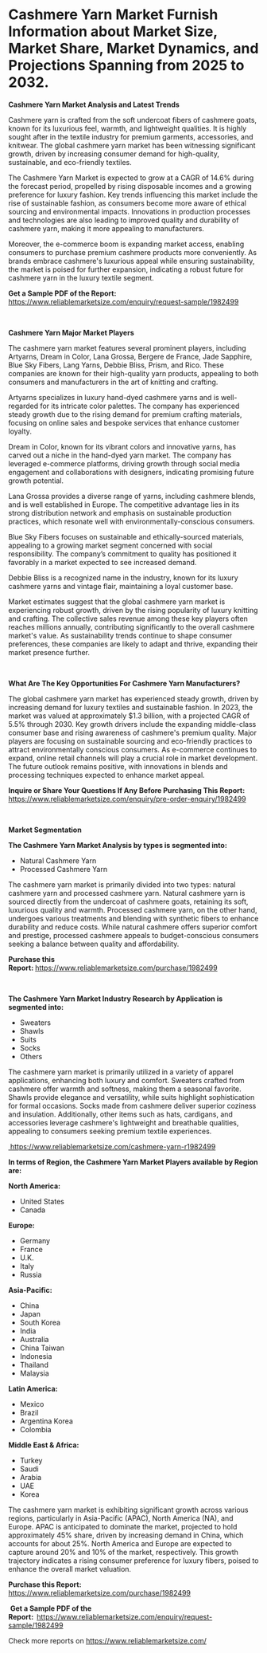 <p><h1>Cashmere Yarn Market Furnish Information about Market Size, Market Share, Market Dynamics, and Projections Spanning from 2025 to 2032.</h1></p><p><strong>Cashmere Yarn Market Analysis and Latest Trends</strong></p>
<p><p>Cashmere yarn is crafted from the soft undercoat fibers of cashmere goats, known for its luxurious feel, warmth, and lightweight qualities. It is highly sought after in the textile industry for premium garments, accessories, and knitwear. The global cashmere yarn market has been witnessing significant growth, driven by increasing consumer demand for high-quality, sustainable, and eco-friendly textiles.</p><p>The Cashmere Yarn Market is expected to grow at a CAGR of 14.6% during the forecast period, propelled by rising disposable incomes and a growing preference for luxury fashion. Key trends influencing this market include the rise of sustainable fashion, as consumers become more aware of ethical sourcing and environmental impacts. Innovations in production processes and technologies are also leading to improved quality and durability of cashmere yarn, making it more appealing to manufacturers.</p><p>Moreover, the e-commerce boom is expanding market access, enabling consumers to purchase premium cashmere products more conveniently. As brands embrace cashmere's luxurious appeal while ensuring sustainability, the market is poised for further expansion, indicating a robust future for cashmere yarn in the luxury textile segment.</p></p>
<p><strong>Get a Sample PDF of the Report:&nbsp;</strong> <a href="https://www.reliablemarketsize.com/enquiry/request-sample/1982499?utm_campaign=3537&utm_medium=2&utm_source=Github&utm_content=ia&utm_term=05042025&utm_id=cashmere-yarn">https://www.reliablemarketsize.com/enquiry/request-sample/1982499</a></p>
<p>&nbsp;</p>
<p><strong>Cashmere Yarn Major Market Players</strong></p>
<p><p>The cashmere yarn market features several prominent players, including Artyarns, Dream in Color, Lana Grossa, Bergere de France, Jade Sapphire, Blue Sky Fibers, Lang Yarns, Debbie Bliss, Prism, and Rico. These companies are known for their high-quality yarn products, appealing to both consumers and manufacturers in the art of knitting and crafting.</p><p>Artyarns specializes in luxury hand-dyed cashmere yarns and is well-regarded for its intricate color palettes. The company has experienced steady growth due to the rising demand for premium crafting materials, focusing on online sales and bespoke services that enhance customer loyalty. </p><p>Dream in Color, known for its vibrant colors and innovative yarns, has carved out a niche in the hand-dyed yarn market. The company has leveraged e-commerce platforms, driving growth through social media engagement and collaborations with designers, indicating promising future growth potential.</p><p>Lana Grossa provides a diverse range of yarns, including cashmere blends, and is well established in Europe. The competitive advantage lies in its strong distribution network and emphasis on sustainable production practices, which resonate well with environmentally-conscious consumers.</p><p>Blue Sky Fibers focuses on sustainable and ethically-sourced materials, appealing to a growing market segment concerned with social responsibility. The company’s commitment to quality has positioned it favorably in a market expected to see increased demand.</p><p>Debbie Bliss is a recognized name in the industry, known for its luxury cashmere yarns and vintage flair, maintaining a loyal customer base. </p><p>Market estimates suggest that the global cashmere yarn market is experiencing robust growth, driven by the rising popularity of luxury knitting and crafting. The collective sales revenue among these key players often reaches millions annually, contributing significantly to the overall cashmere market's value. As sustainability trends continue to shape consumer preferences, these companies are likely to adapt and thrive, expanding their market presence further.</p></p>
<p>&nbsp;</p>
<p><strong>What Are The Key Opportunities For Cashmere Yarn Manufacturers?</strong></p>
<p><p>The global cashmere yarn market has experienced steady growth, driven by increasing demand for luxury textiles and sustainable fashion. In 2023, the market was valued at approximately $1.3 billion, with a projected CAGR of 5.5% through 2030. Key growth drivers include the expanding middle-class consumer base and rising awareness of cashmere's premium quality. Major players are focusing on sustainable sourcing and eco-friendly practices to attract environmentally conscious consumers. As e-commerce continues to expand, online retail channels will play a crucial role in market development. The future outlook remains positive, with innovations in blends and processing techniques expected to enhance market appeal.</p></p>
<p><strong>Inquire or Share Your Questions If Any Before Purchasing This Report:</strong> <a href="https://www.reliablemarketsize.com/enquiry/pre-order-enquiry/1982499?utm_campaign=3537&utm_medium=2&utm_source=Github&utm_content=ia&utm_term=05042025&utm_id=cashmere-yarn">https://www.reliablemarketsize.com/enquiry/pre-order-enquiry/1982499</a></p>
<p>&nbsp;</p>
<p><strong>Market Segmentation</strong></p>
<p><strong>The Cashmere Yarn Market Analysis by types is segmented into:</strong></p>
<p><ul><li>Natural Cashmere Yarn</li><li>Processed Cashmere Yarn</li></ul></p>
<p><p>The cashmere yarn market is primarily divided into two types: natural cashmere yarn and processed cashmere yarn. Natural cashmere yarn is sourced directly from the undercoat of cashmere goats, retaining its soft, luxurious quality and warmth. Processed cashmere yarn, on the other hand, undergoes various treatments and blending with synthetic fibers to enhance durability and reduce costs. While natural cashmere offers superior comfort and prestige, processed cashmere appeals to budget-conscious consumers seeking a balance between quality and affordability.</p></p>
<p><strong>Purchase this Report:&nbsp;</strong><a href="https://www.reliablemarketsize.com/purchase/1982499?utm_campaign=3537&utm_medium=2&utm_source=Github&utm_content=ia&utm_term=05042025&utm_id=cashmere-yarn">https://www.reliablemarketsize.com/purchase/1982499</a></p>
<p>&nbsp;</p>
<p><strong>The Cashmere Yarn Market Industry Research by Application is segmented into:</strong></p>
<p><ul><li>Sweaters</li><li>Shawls</li><li>Suits</li><li>Socks</li><li>Others</li></ul></p>
<p><p>The cashmere yarn market is primarily utilized in a variety of apparel applications, enhancing both luxury and comfort. Sweaters crafted from cashmere offer warmth and softness, making them a seasonal favorite. Shawls provide elegance and versatility, while suits highlight sophistication for formal occasions. Socks made from cashmere deliver superior coziness and insulation. Additionally, other items such as hats, cardigans, and accessories leverage cashmere's lightweight and breathable qualities, appealing to consumers seeking premium textile experiences.</p></p>
<p><a href="https://www.reliablemarketsize.com/cashmere-yarn-r1982499?utm_campaign=3537&utm_medium=2&utm_source=Github&utm_content=ia&utm_term=05042025&utm_id=cashmere-yarn">&nbsp;https://www.reliablemarketsize.com/cashmere-yarn-r1982499</a></p>
<p><strong>In terms of Region, the Cashmere Yarn Market Players available by Region are:</strong></p>
<p>
    <p> <strong> North America: </strong>
        <ul>
            <li>United States</li>
            <li>Canada</li>
        </ul>
        </p> 
    <p> <strong> Europe: </strong>
        <ul>
            <li>Germany</li>
            <li>France</li>
            <li>U.K.</li>
            <li>Italy</li>
            <li>Russia</li>
        </ul>
        </p> 
    <p> <strong> Asia-Pacific: </strong>
        <ul>
            <li>China</li>
            <li>Japan</li>
            <li>South Korea</li>
            <li>India</li>
            <li>Australia</li>
            <li>China Taiwan</li>
            <li>Indonesia</li>
            <li>Thailand</li>
            <li>Malaysia</li>
        </ul>
        </p> 
    <p> <strong> Latin America: </strong>
        <ul>
            <li>Mexico</li>
            <li>Brazil</li>
            <li>Argentina Korea</li>
            <li>Colombia</li>
        </ul>
        </p> 
    <p> <strong> Middle East & Africa: </strong>
        <ul>
            <li>Turkey</li>
            <li>Saudi</li>
            <li>Arabia</li>
            <li>UAE</li>
            <li>Korea</li>
        </ul>
    </p>
    </p>
<p><p>The cashmere yarn market is exhibiting significant growth across various regions, particularly in Asia-Pacific (APAC), North America (NA), and Europe. APAC is anticipated to dominate the market, projected to hold approximately 45% share, driven by increasing demand in China, which accounts for about 25%. North America and Europe are expected to capture around 20% and 10% of the market, respectively. This growth trajectory indicates a rising consumer preference for luxury fibers, poised to enhance the overall market valuation.</p></p>
<p><strong>Purchase this Report: </strong><a href="https://www.reliablemarketsize.com/purchase/1982499?utm_campaign=3537&utm_medium=2&utm_source=Github&utm_content=ia&utm_term=05042025&utm_id=cashmere-yarn">https://www.reliablemarketsize.com/purchase/1982499</a></p>
<p>&nbsp;<strong>Get a Sample PDF of the Report:&nbsp;&nbsp;</strong><a href="https://www.reliablemarketsize.com/enquiry/request-sample/1982499?utm_campaign=3537&utm_medium=2&utm_source=Github&utm_content=ia&utm_term=05042025&utm_id=cashmere-yarn">https://www.reliablemarketsize.com/enquiry/request-sample/1982499</a></p>
<p><strong></strong></p>
<p>Check more reports on <a href="https://www.reliablemarketsize.com/?utm_campaign=3537&utm_medium=2&utm_source=Github&utm_content=ia&utm_term=05042025&utm_id=cashmere-yarn">https://www.reliablemarketsize.com/</a></p>